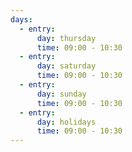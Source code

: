 ```yaml
---
days:
  - entry:
      day: thursday
      time: 09:00 - 10:30
  - entry:
      day: saturday
      time: 09:00 - 10:30
  - entry:
      day: sunday
      time: 09:00 - 10:30
  - entry:
      day: holidays
      time: 09:00 - 10:30
---
```

